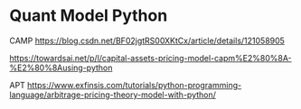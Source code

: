 # Quant Model Python

CAMP https://blog.csdn.net/BF02jgtRS00XKtCx/article/details/121058905

https://towardsai.net/p/l/capital-assets-pricing-model-capm%E2%80%8A-%E2%80%8Ausing-python

APT https://www.exfinsis.com/tutorials/python-programming-language/arbitrage-pricing-theory-model-with-python/ 
